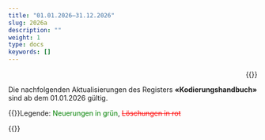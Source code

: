 ```yaml
---
title: "01.01.2026–31.12.2026"
slug: 2026a
description: ""
weight: 1
type: docs
keywords: []
---
```


<p style="text-align: right;">{{<printButton>}}
  
Die nachfolgenden Aktualisierungen des Registers **«Kodierungshandbuch»** sind ab dem 01.01.2026 gültig. 
  
{{<markdown>}}Legende: <font color="green">Neuerungen in grün</font>, <font color="red">~~Löschungen in rot~~</font>
  
{{</markdown>}}